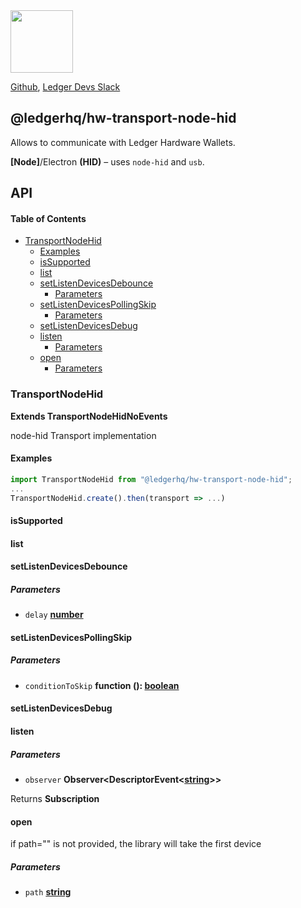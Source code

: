 <img src="https://user-images.githubusercontent.com/211411/34776833-6f1ef4da-f618-11e7-8b13-f0697901d6a8.png" height="100" />

[Github](https://github.com/LedgerHQ/ledgerjs/),
[Ledger Devs Slack](https://ledger-dev.slack.com/)

## @ledgerhq/hw-transport-node-hid

Allows to communicate with Ledger Hardware Wallets.

**[Node]**/Electron **(HID)** – uses `node-hid` and `usb`.

## API

<!-- Generated by documentation.js. Update this documentation by updating the source code. -->

#### Table of Contents

-   [TransportNodeHid](#transportnodehid)
    -   [Examples](#examples)
    -   [isSupported](#issupported)
    -   [list](#list)
    -   [setListenDevicesDebounce](#setlistendevicesdebounce)
        -   [Parameters](#parameters)
    -   [setListenDevicesPollingSkip](#setlistendevicespollingskip)
        -   [Parameters](#parameters-1)
    -   [setListenDevicesDebug](#setlistendevicesdebug)
    -   [listen](#listen)
        -   [Parameters](#parameters-2)
    -   [open](#open)
        -   [Parameters](#parameters-3)

### TransportNodeHid

**Extends TransportNodeHidNoEvents**

node-hid Transport implementation

#### Examples

```javascript
import TransportNodeHid from "@ledgerhq/hw-transport-node-hid";
...
TransportNodeHid.create().then(transport => ...)
```

#### isSupported

#### list

#### setListenDevicesDebounce

##### Parameters

-   `delay` **[number](https://developer.mozilla.org/docs/Web/JavaScript/Reference/Global_Objects/Number)** 

#### setListenDevicesPollingSkip

##### Parameters

-   `conditionToSkip` **function (): [boolean](https://developer.mozilla.org/docs/Web/JavaScript/Reference/Global_Objects/Boolean)** 

#### setListenDevicesDebug

#### listen

##### Parameters

-   `observer` **Observer&lt;DescriptorEvent&lt;[string](https://developer.mozilla.org/docs/Web/JavaScript/Reference/Global_Objects/String)>>** 

Returns **Subscription** 

#### open

if path="" is not provided, the library will take the first device

##### Parameters

-   `path` **[string](https://developer.mozilla.org/docs/Web/JavaScript/Reference/Global_Objects/String)** 

